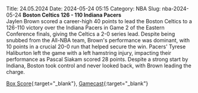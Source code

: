 Title: 24.05.2024
Date: 2024-05-24 05:15
Category: NBA 
Slug: nba-2024-05-24 
**Boston Celtics 126 - 110 Indiana Pacers**  
Jaylen Brown scored a career-high 40 points to lead the Boston Celtics to a 126-110 victory over the Indiana Pacers in Game 2 of the Eastern Conference finals, giving the Celtics a 2-0 series lead. Despite being snubbed from the All-NBA team, Brown's performance was dominant, with 10 points in a crucial 20-0 run that helped secure the win. Pacers' Tyrese Haliburton left the game with a left hamstring injury, impacting their performance as Pascal Siakam scored 28 points. Despite a strong start by Indiana, Boston took control and never looked back, with Brown leading the charge. 

[Box Score](https://www.nba.com/game/ind-vs-bos-0042300302/box-score){:target="_blank"}, [Gamecast](https://www.nba.com/game/ind-vs-bos-0042300302){:target="_blank"}<br>

